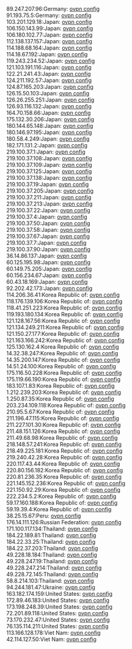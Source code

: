 89.247.207.96:Germany: [ovpn config](vpn/89_247_207_96.ovpn)  
91.193.75.5:Germany: [ovpn config](vpn/91_193_75_5.ovpn)  
103.201.129.18:Japan: [ovpn config](vpn/103_201_129_18.ovpn)  
106.150.143.99:Japan: [ovpn config](vpn/106_150_143_99.ovpn)  
106.180.102.77:Japan: [ovpn config](vpn/106_180_102_77.ovpn)  
112.138.137.157:Japan: [ovpn config](vpn/112_138_137_157.ovpn)  
114.188.68.164:Japan: [ovpn config](vpn/114_188_68_164.ovpn)  
114.18.67.192:Japan: [ovpn config](vpn/114_18_67_192.ovpn)  
119.243.234.52:Japan: [ovpn config](vpn/119_243_234_52.ovpn)  
121.103.191.116:Japan: [ovpn config](vpn/121_103_191_116.ovpn)  
122.21.241.43:Japan: [ovpn config](vpn/122_21_241_43.ovpn)  
124.211.192.57:Japan: [ovpn config](vpn/124_211_192_57.ovpn)  
124.87.165.203:Japan: [ovpn config](vpn/124_87_165_203.ovpn)  
126.15.50.103:Japan: [ovpn config](vpn/126_15_50_103.ovpn)  
126.26.255.251:Japan: [ovpn config](vpn/126_26_255_251.ovpn)  
126.93.116.132:Japan: [ovpn config](vpn/126_93_116_132.ovpn)  
164.70.158.66:Japan: [ovpn config](vpn/164_70_158_66.ovpn)  
175.132.30.206:Japan: [ovpn config](vpn/175_132_30_206.ovpn)  
180.144.65.148:Japan: [ovpn config](vpn/180_144_65_148.ovpn)  
180.146.97.195:Japan: [ovpn config](vpn/180_146_97_195.ovpn)  
180.58.4.249:Japan: [ovpn config](vpn/180_58_4_249.ovpn)  
182.171.131.2:Japan: [ovpn config](vpn/182_171_131_2.ovpn)  
219.100.37.1:Japan: [ovpn config](vpn/219_100_37_1.ovpn)  
219.100.37.108:Japan: [ovpn config](vpn/219_100_37_108.ovpn)  
219.100.37.109:Japan: [ovpn config](vpn/219_100_37_109.ovpn)  
219.100.37.125:Japan: [ovpn config](vpn/219_100_37_125.ovpn)  
219.100.37.138:Japan: [ovpn config](vpn/219_100_37_138.ovpn)  
219.100.37.19:Japan: [ovpn config](vpn/219_100_37_19.ovpn)  
219.100.37.205:Japan: [ovpn config](vpn/219_100_37_205.ovpn)  
219.100.37.211:Japan: [ovpn config](vpn/219_100_37_211.ovpn)  
219.100.37.213:Japan: [ovpn config](vpn/219_100_37_213.ovpn)  
219.100.37.22:Japan: [ovpn config](vpn/219_100_37_22.ovpn)  
219.100.37.4:Japan: [ovpn config](vpn/219_100_37_4.ovpn)  
219.100.37.50:Japan: [ovpn config](vpn/219_100_37_50.ovpn)  
219.100.37.58:Japan: [ovpn config](vpn/219_100_37_58.ovpn)  
219.100.37.67:Japan: [ovpn config](vpn/219_100_37_67.ovpn)  
219.100.37.7:Japan: [ovpn config](vpn/219_100_37_7.ovpn)  
219.100.37.90:Japan: [ovpn config](vpn/219_100_37_90.ovpn)  
36.14.86.137:Japan: [ovpn config](vpn/36_14_86_137.ovpn)  
60.125.195.98:Japan: [ovpn config](vpn/60_125_195_98.ovpn)  
60.149.75.205:Japan: [ovpn config](vpn/60_149_75_205.ovpn)  
60.156.234.67:Japan: [ovpn config](vpn/60_156_234_67.ovpn)  
60.43.18.169:Japan: [ovpn config](vpn/60_43_18_169.ovpn)  
92.202.42.173:Japan: [ovpn config](vpn/92_202_42_173.ovpn)  
114.206.36.41:Korea Republic of: [ovpn config](vpn/114_206_36_41.ovpn)  
118.176.139.106:Korea Republic of: [ovpn config](vpn/118_176_139_106.ovpn)  
118.41.251.223:Korea Republic of: [ovpn config](vpn/118_41_251_223.ovpn)  
119.193.180.134:Korea Republic of: [ovpn config](vpn/119_193_180_134.ovpn)  
121.128.167.56:Korea Republic of: [ovpn config](vpn/121_128_167_56.ovpn)  
121.134.249.211:Korea Republic of: [ovpn config](vpn/121_134_249_211.ovpn)  
121.150.27.177:Korea Republic of: [ovpn config](vpn/121_150_27_177.ovpn)  
121.163.166.242:Korea Republic of: [ovpn config](vpn/121_163_166_242.ovpn)  
125.130.162.4:Korea Republic of: [ovpn config](vpn/125_130_162_4.ovpn)  
14.32.38.247:Korea Republic of: [ovpn config](vpn/14_32_38_247.ovpn)  
14.35.200.147:Korea Republic of: [ovpn config](vpn/14_35_200_147.ovpn)  
14.51.24.100:Korea Republic of: [ovpn config](vpn/14_51_24_100.ovpn)  
175.116.50.228:Korea Republic of: [ovpn config](vpn/175_116_50_228.ovpn)  
175.119.66.190:Korea Republic of: [ovpn config](vpn/175_119_66_190.ovpn)  
183.107.1.83:Korea Republic of: [ovpn config](vpn/183_107_1_83.ovpn)  
1.212.239.203:Korea Republic of: [ovpn config](vpn/1_212_239_203.ovpn)  
1.250.87.35:Korea Republic of: [ovpn config](vpn/1_250_87_35.ovpn)  
203.234.109.118:Korea Republic of: [ovpn config](vpn/203_234_109_118.ovpn)  
210.95.5.67:Korea Republic of: [ovpn config](vpn/210_95_5_67.ovpn)  
211.196.47.115:Korea Republic of: [ovpn config](vpn/211_196_47_115.ovpn)  
211.227.101.30:Korea Republic of: [ovpn config](vpn/211_227_101_30.ovpn)  
211.48.151.126:Korea Republic of: [ovpn config](vpn/211_48_151_126.ovpn)  
211.49.68.98:Korea Republic of: [ovpn config](vpn/211_49_68_98.ovpn)  
218.148.57.241:Korea Republic of: [ovpn config](vpn/218_148_57_241.ovpn)  
218.49.225.181:Korea Republic of: [ovpn config](vpn/218_49_225_181.ovpn)  
219.240.42.28:Korea Republic of: [ovpn config](vpn/219_240_42_28.ovpn)  
220.117.43.44:Korea Republic of: [ovpn config](vpn/220_117_43_44.ovpn)  
220.80.156.182:Korea Republic of: [ovpn config](vpn/220_80_156_182.ovpn)  
220.81.236.35:Korea Republic of: [ovpn config](vpn/220_81_236_35.ovpn)  
221.145.152.236:Korea Republic of: [ovpn config](vpn/221_145_152_236.ovpn)  
221.150.92.29:Korea Republic of: [ovpn config](vpn/221_150_92_29.ovpn)  
222.234.5.2:Korea Republic of: [ovpn config](vpn/222_234_5_2.ovpn)  
59.17.160.188:Korea Republic of: [ovpn config](vpn/59_17_160_188.ovpn)  
59.19.39.4:Korea Republic of: [ovpn config](vpn/59_19_39_4.ovpn)  
38.25.15.67:Peru: [ovpn config](vpn/38_25_15_67.ovpn)  
176.14.111.126:Russian Federation: [ovpn config](vpn/176_14_111_126.ovpn)  
171.100.117.134:Thailand: [ovpn config](vpn/171_100_117_134.ovpn)  
184.22.189.81:Thailand: [ovpn config](vpn/184_22_189_81.ovpn)  
184.22.33.25:Thailand: [ovpn config](vpn/184_22_33_25.ovpn)  
184.22.37.203:Thailand: [ovpn config](vpn/184_22_37_203.ovpn)  
49.228.18.184:Thailand: [ovpn config](vpn/49_228_18_184.ovpn)  
49.228.247.19:Thailand: [ovpn config](vpn/49_228_247_19.ovpn)  
49.228.247.214:Thailand: [ovpn config](vpn/49_228_247_214.ovpn)  
49.228.72.145:Thailand: [ovpn config](vpn/49_228_72_145.ovpn)  
58.8.214.103:Thailand: [ovpn config](vpn/58_8_214_103.ovpn)  
94.244.181.47:Ukraine: [ovpn config](vpn/94_244_181_47.ovpn)  
163.182.174.159:United States: [ovpn config](vpn/163_182_174_159.ovpn)  
172.89.46.183:United States: [ovpn config](vpn/172_89_46_183.ovpn)  
173.198.248.39:United States: [ovpn config](vpn/173_198_248_39.ovpn)  
72.201.89.118:United States: [ovpn config](vpn/72_201_89_118.ovpn)  
73.170.232.47:United States: [ovpn config](vpn/73_170_232_47.ovpn)  
76.135.114.211:United States: [ovpn config](vpn/76_135_114_211.ovpn)  
113.166.128.178:Viet Nam: [ovpn config](vpn/113_166_128_178.ovpn)  
42.114.127.50:Viet Nam: [ovpn config](vpn/42_114_127_50.ovpn)  
